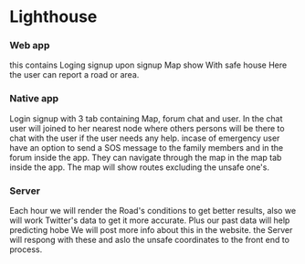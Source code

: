 # Lighthouse


### Web app
this contains Loging signup upon signup Map show With safe house
Here the user can report a road or area.

### Native app

Login signup with 3 tab containing Map, forum chat and user.
In the chat user will joined to her nearest node where others persons will be there to chat with the user if the user needs any help.
incase of emergency user have an option to send a SOS message to the family members and in the forum inside the app.
They can navigate through the map in the map tab inside the app. The map will show routes excluding  the unsafe one's.

### Server

Each hour we will render the Road's conditions to get better results, also we will work Twitter's data to get it more accurate.
Plus our past data will help predicting hobe
We will post more info about this in the website.
the Server will respong with these and aslo the unsafe coordinates to the front end to process.
